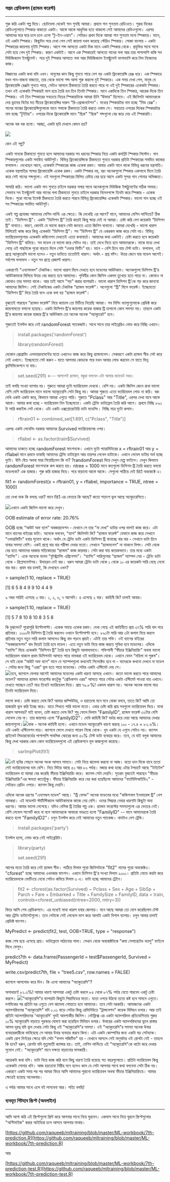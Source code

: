 ### সপ্তম প্রেডিকশন \(র‌্যান্ডম ফরেস্ট\)

---

শুরু করি একটা গল্প দিয়ে। ছোটবেলা থেকেই গান শুনছি আমরা। প্রথমে গান শুনতাম রেডিওতে। শুরুর দিকের রেডিওগুলোতে স্পিকার থাকতো একটা। আস্তে আস্তে আধুনিক হতে থাকলো সেই আমাদের রেডিওগুলো। এরপর আমাদের ঘরে ঘরে চলে চলে এলো “টু-ইন-ওয়ান”।  সেটারও প্রথম দিকে আমরা গান শুনতাম মনো স্পিকারে। মানে, ওই একটা স্পিকার। কিছুদিন পরে দেখা গেল সেই জায়গা দখল করেছে স্টেরিও স্পিকার। সোজা বাংলায় - একটা স্পিকারের জায়গায় দুইটা স্পিকার। আগে শব্দ আসতো একটা দিক মানে একটা স্পিকার থেকে। প্রযুক্তির সাথে সাথে সেটা হয়ে গেল দুই স্পিকার। কারণ একটাই। আগে এক স্পিকারেই আসতো গানের গলা আর তার পাশাপাশি বাকি সব মিউজিক্যাল ইনস্ট্রুমেন্ট। পরে দুই স্পিকার আসাতে গলা আর মিউজিক্যাল ইনস্ট্রুমেন্ট ভাগাভাগি করে নিল নিজেদের কাজ।

বিজ্ঞানের একটা কথা বলি এখন। মানুষের কান কিন্তু শুনতে পারে বেশ বড় একটা ফ্রিকোয়েন্সি রেঞ্জ ধরে। এক স্পিকারে যখন গান-বাজনা বাজতো, তার থেকে ভালো শব্দ আসা শুরু করলো দুই স্পিকারে। এক সময় দেখা গেল, মানুষ যে ফ্রিকোয়েন্সি রেঞ্জটা শুনতে পারে, সেটাও আসলে ঠিকমতো তৈরি করতে পারে না ওই দুই স্পিকারের একেকটা স্পিকার। তখন ওই একেকটা স্পিকারই ভাগ হয়ে তৈরি হল তিন তিনটা স্পিকার। মানে একদিকে তিন স্পিকার, আরেক দিকে তিন স্পিকার। ওই তিন স্পিকারের সবচেয়ে নিচের স্পিকারটাকে আমরা চিনি “ঊফার” হিসেবে। এই জিনিসটা আমাদেরকে দেয় ড্রামের বিটের মত নীচের ফ্রিকোয়েন্সির দারুন “রি-প্রেজেনটেশন”। মধ্যের স্পিকারটার নাম হচ্ছে “মিড রেঞ্জ”। গানের মাঝের  ফ্রিকোয়েন্সিগুলোকে মানে গলাকে ঠিকমতো তৈরি করতে ওস্তাদ সে। সবচেয়ে ওপরের দিকের স্পিকারটার নাম হচ্ছে “টুইটার”। ওপরের দিকে ফ্রিকোয়েন্সি মানে "ছিক" "ছিক" শব্দগুলো বের করে দেয় এই স্পিকারটা।

অনেক বক বক হলো। আচ্ছা, একটা ছবি দেখলে কেমন হয়?

![](/assets/speaker.jpg)

কেন এই গল্প?

একটা গানকে ঠিকমতো শুনতে হলে আমাদের দরকার সব  ধরনের স্পিকার নিয়ে একটা কমপ্লিট স্পিকার সিস্টেম। গান স্পিকারগুলোর একটা সমন্বিত আউটপুট। বিভিন্ন ফ্রিকোয়েন্সিকে ঠিকমতো শুনতে দরকার প্রতিটা স্পিকারের সমন্বিত কাজের ফলাফল। দেখেছেন আগে, একেকটা স্পিকারের কাজ একেক রকম। আবার একটা গানে থাকে বিভিন্ন ধরনের যন্ত্রপাতি। একেক যন্ত্রপাতির শব্দের ফ্রিকোয়েন্সি একেক রকম। একটা স্পিকার নয়, বরং অনেকগুলো স্পিকার একসাথে মিলে তৈরি করে সেই গানের শব্দগুলো। ওই সবগুলো স্পিকারের মিলিত চেষ্টায় বের হয়ে আসে একটা সুন্দর গান শোনার অভিজ্ঞতা।

সামারি করি। ভালো একটা গান শুনতে চাইলে দরকার গলার সাথে অনেকগুলো মিউজিক ইন্সট্রুমেন্টের সঠিক সমন্বয়। সেভাবে সব ইনস্ট্রুমেন্ট আর গানের গলা ঠিকমতো শুনতে চাইলে দরকার নিদেনপক্ষে তিনটা করে স্পিকার - একেক দিকে। পুরো গানের ইফেক্ট ঠিকমতো তৈরি করতে পারবে বিভিন্ন ফ্রিকোয়েন্সির একেকটা স্পিকার। ভালো গান হচ্ছে ওই সব স্পিকারের সমন্বিত আউটপুট।

একই গল্প প্রযোজ্য আমাদের মেশিন লার্নিং এর ক্ষেত্রে। কি দেখেছি এর আগে? মানে, আমাদের মেশিন লার্নিংয়ে? ঠিক তাই। “ডিসিশন ট্রি”। একটা “ডিসিশন ট্রি” তৈরি করেই কিন্তু ক্ষান্ত দেই না আমরা। চেষ্টা করি বেশ কয়েকটা “ডিসিশন ট্রি” বানাতে। কারণ, কোনটা যে ভালো করবে সেটা জানতে এতো জিনিস বানানো। আমরা দেখেছি - ভালো খারাপ মিলিয়েই কাজ করে কিন্তু একেকটা “ডিসিশন ট্রি”। সব “ডিসিশন ট্রি” যে একরকম কাজ করে সেটা নয়। বিভিন্ন ভ্যারিয়েবলগুলোর একেকটা কম্বিনেশন দেখতেই এতো কথাবার্তা। আমাদের কথা একটাই। চেষ্টা করতে হবে কয়েকটা “ডিসিশন ট্রি” বানিয়ে। সব মডেল যে ভালো করে সেটাও নয়। তাই দেখে নিতে হবে আমাদেরকে। মাঝে মধ্যে দেখা গেছে ওই গাছটাকে পুরো বাড়তে দিলে সেটা “ওভার ফিটিং” হয়। মানে - বেশি চিনে যায় টেস্ট ডাটা। ফলাফল, ওই প্রশ্নে অ্যাক্যুরেসি ভালো হলেও - নতুন ডাটাতে ততোটাই খারাপ। অর্থাৎ - প্ৰশ্ন ফাঁস। উত্তর জেনে যায় মডেল আগেই। সর্বশেষ ফলাফল - নতুন সব প্রশ্নে রেজাল্ট খারাপ।

একারণেই “এনসেমবল” টেকনিক। ভালো খারাপ মিলে দেখতে হবে মডেলের আউটকাম। অনেকগুলো ডিসিশন ট্রি’র আউটকামকে মিলিয়ে উত্তর বের করতে হবে আমাদের। পৃথিবীর কোন জিনিস একদম তুখোড় হতে পারে না। কোথাও না কোথাও তার সমস্যা থাকে। আর তাই আসে “গড়” করার ব্যাপারটা। ভালো খারাপ ডিসিশন ট্রি’কে গড় করে জানবো আমাদের জিনিস। সেই টেকনিকের একটা টেকনিক “র‌্যান্ডম ফরেস্ট”। অনেগুলো “ট্রি” মিলে ফরেস্ট। ইচ্ছেমতো “ডিসিশন ট্রি” দিয়ে তৈরি বলে একে বলা হয় “র‌্যান্ডম ফরেস্ট”।

বুঝতেই পারছেন “র‌্যান্ডম ফরেস্ট” নিয়ে ক্যাচাল তো মিটিয়ে নিয়েছি আমরা। সব মিসিং ভ্যাল্যুগুলোকে প্রেডিক্ট করে জায়গামতো বসানো হয়েছে। একটা ডিসিশন ট্রি’র জায়গায় কয়েক হাজার ট্রি চালানো কোন সমস্যা নয়। তাহলে একটা ট্রি’র জায়গায় কয়েক হাজার ট্রি’র আউটকাম তো অনেক অনেক “অ্যাক্যুরেট” হবে।

শুরুতেই ইনস্টল করে নেই randomForest প্যাকেজটা। সাথে সাথে তার লাইব্রেরিও লোড করে নিচ্ছি এখানে।

> install.packages\('randomForest'\)
>
> library\(randomForest\)

যেকোন প্রোগ্রামিং এনভায়রনমেন্টের মতো এখানেও কাজ করে কিছু র‌্যান্ডমনেস। সেকারণে একটা র‌্যান্ডম সীড সেট করে নেই এখানে। ইচ্ছেমতো সেট করুন - যাতে আপনার কোডকে পরে যখন আবার লোড করবেন সে যাতে ভিন্ন ক্লাসিফিকেশনে না যায়।

> set.seed\(291\)   ←-- আসলেই র‌্যান্ডম, বন্ধুরা বলবেন এটা আমার ক্যাডেট নম্বর।

তাই বলছি সংখ্যা ব্যাপার নয়। শুরুতে আমরা দুটো ভ্যারিয়েবল দেখবো। বেশি নয়। একটা জিনিস জেনে রাখা ভালো বেশি বেশি ভ্যারিয়েবল মানে ভালো অ্যাক্যুরেসি সেটা কিন্তু নয়। আমরা শুরুতে এতো ভ্যারিয়েবল লোড না করি। বরং দেখি একটা একটা করে, কিভাবে আমরা এগুতে পারি। শুরুতে "Pclass" আর "Title", এরপর দেখা যাবে আস্তে আস্তে। আমার কথা হচ্ছে - ভ্যারিয়েবল নিন ইচ্ছেমতো। একটা ট্রেনিং ডাটাফ্রেম তৈরি করি আগে। প্রথমে নিচ্ছি ৮৯১ টা সারি কম্বাইন্ড সেট থেকে। এটা একটা এক্সপ্লোরেটোরি ডাটা মডেলিং। নিচ্ছি মাত্র দুটো কলাম।

> rftrain01 &lt;- combined\_set\[1:891, c\("Pclass", "Title"\)\]

এরপর একটা লেবেলিং দরকার আমাদের Survived ভ্যারিয়েবলের ওপর।

> rflabel &lt;- as.factor\(train$Survived\)

আমাদের ডাকতে হচ্ছে randomForest ফাংশনকে। এখানে দুটো প্যারামিটারের x = rftrain01 আর y = rflabel মানে প্রথমে ডাকছি আমাদের ট্রেনিং ডাটাফ্রেম আর তারপর লেবেল ডাটাকে। এখানে লেবেল ডাটার অর্থ হচ্ছে দুটো। উনি বেঁচে অথবা মারা গিয়েছিলেন কি না? ?randomForest দিয়ে দেখুন হেল্প ফাইলে। দেখুন কিভাবে randomForest ফাংশনকে কল করতে হয়। ntree = 1000 মানে কতগুলো ডিসিশন ট্রি তৈরি করতে বলবো মডেলকে? এক হাজার। শুরু করি হাজার দিয়ে। পরে বাড়াবো আস্তে আস্তে। সেগুলো পাঠিয়ে দেই fit1 অবজেক্টে এ।

fit1 &lt;- randomForest\(x = rftrain01, y = rflabel, importance = TRUE, ntree = 1000\)

তো দেখা যাক কি বলছে ওরা? মানে fit1 এর ভেতরে কি আছে? কতো শতাংশ ভুল আছে অ্যাক্যুরেসিতে।

![](/assets/rf1.png)এখানে একটা জিনিস ভালো করে দেখুন।

OOB estimate of  error rate: 20.76%

OOB হচ্ছে “আউট অফ ব্যাগ” অবজারভেশন - যেখানে সে তার “না দেখা” ডাটার ওপর ভালই কাজ করে। এটা মানে ব্যাগের বাইরের ডাটা। অনেকে বলবেন, “ব্যাগ” জিনিসটা কি? “র‌্যান্ডম ফরেস্ট” যেভাবে কাজ করে সেখানে “ওভারফিটিং” হবার সুযোগ থাকে। অর্থাৎ যে ট্রেনিং ডাটা একটা ডিসিশন ট্রি বানাচ্ছে বার বার - সেখানে ডাটা চিনে যাবার সমস্যা বেশি। একই প্রশ্নে বার বার পরীক্ষা দেবার মতো। সেখানে “র‌্যান্ডমনেস” না থাকলে বিপদ। সেটা থেকে বের হতে আমাদের দরকার সত্যিকারের “র‌্যান্ডম” কাজ কারবার। সেটা করা যায় কয়েকভাবে। তার মধ্যে একটা  “ব্যাগিং”। একে অনেকে বলেন “বুটস্ট্র্যাপিং এগ্রিগেশন”। “ব্যাগিং” সারিগুলোর “র‌্যান্ডম” স্যাম্পল নেয় - ট্রেনিং ডাটা থেকে - রিপ্লেসমেন্টসহ। উদাহরন দেই বরং। ধরুন আমরা ট্রেনিং ডাটা থেকে ১ থেকে ১০ এর কয়েকটা সারি বেছে নেবো বার বার। প্রথম বার চালাই, কি দেখছেন এখন?

&gt; sample\(1:10, replace = TRUE\)

\[1\]  6  5  8  4  9  9 10  4  4  9

৯ নম্বর সারিই এসেছে ৩ বার। ১, ২, ৩, ৭ আসেনি। ৪ এসেছে ২ বার। কাহিনী কি? চালাই আবার।

&gt; sample\(1:10, replace = TRUE\)

\[1\]  5  7  8 10  8 10  8  3  5  8

কি বুঝলেন? পুরোপুরি উল্টোপাল্টা। একেক সময়ে একেক রকম। দেখা গেছে এই কাহিনীতে প্রায় ৩৭% সারি বাদ পরে প্রতিবার। ১০০০টা ডিসিশন ট্রি তৈরি করলেও ওখানে উল্টোপাল্টা হবে। ৮৯১টা সারি আর ৩টা কলাম নিয়ে করলে প্রতিবার নতুন নতুন সারি কলাম আসলেও কিছু বাদ পড়বে প্রায়ই। এটাই তার শক্তি। ওই ব্যাগের বাইরের “অবজারভেশন” বাদ দিয়েই তৈরি হবে মডেল। এতে নতুন ডাটা নিয়ে কাজ করতে সুবিধা হবে মডেলের। এদিকে “ব্যাগিং” দিয়ে একেকটা “ডিসিশন ট্রি” তৈরি হবে কিছুটা আলাদাভাবে। শক্তিশালী “ফীচার ইঞ্জিনিয়ারিং” অথবা ভালো ভ্যারিয়েবল থাকলে প্রথম ডিসিশনটা আসতে পারে নামকরা ওই ভ্যারিয়েবল থেকে। এখানে যেমন “মহিলা না পুরুষ”। সে যাই হোক “আউট অফ ব্যাগ” মানে যে স্যাম্পলগুলো কখনোই সিলেক্টেড হবে না - যাদেরকে কখনো দেখবে না মডেল - সেটার জন্য কিছু “এরর” ভুল হতে পারে মডেলের। সেটার একটা এস্টিমেট দেয় সে।  
![](/assets/oob.png)তবে, ক্যাগলে ফেলার আগেই আমাদের মডেলের একটা ধারণা আসছে এখানে। কতো ভালো করতে পারে আমাদের মডেল? আমাদের র‌্যান্ডম  ফরেস্টের কতটুকু “প্রেডিকশন এরর” আসতে পারে সেটার একটা এস্টিমেট পাওয়া যায় এখানে। দেখতে পাচ্ছেন তো? মাত্র তিনটে ভ্যারিয়েবল দিয়ে। প্রায় ৭৯.৮%! একদম খারাপ নয়। অনেক অনেক ভালো মাত্র তিনটা ভ্যারিয়েবল দিয়ে।

ভালো কথা। চেষ্টা করতে দোষ কি? আমার কম্পিউটার, ও হয়তোবা মনে মনে বোকা বলবে, তাতে কি? আমি তো হাজারটা ভুল করি ইচ্ছে করে। যাতে শিখতে পারি ভালো মতো। এবার চেষ্টা করি প্রায় সবগুলো ভ্যারিয়েবল দিয়ে। মাথা খারাপ আপনার? যাই বলেন, চেষ্টা করতে দোষ কি? শুধু ফেলে দিলাম "FamilyID", র‌্যান্ডম  ফরেস্ট ৩২টার বেশি লেভেল নেয় না। তার জায়গায় এলো "FamilyID2"। দেখি কাহিনী কি? বর্ডার করে দেয়া আছে আমাদের দেখার জায়গাগুলো।![](/assets/pred7.png)যাক - অনেক কাহিনী হলো। এখানে মডেল অ্যাক্যুরেসি ধারণা করছে ১০০ - ১৭.৪ = ৮২.৬%। এটা একটা এস্টিমেশন মাত্র। ক্যাগলে ফেলে দেখতে পারেন নিজে থেকে। খুব একটা যে এগুবে সেটাও নয়। ক্যাগল প্রাইভেট লিডারবোর্ডের পাশাপাশি পাবলিক স্কোরের জন্য ৫০% টেস্ট ডাটা ব্যবহার করে। তবে, যে যাই বলুক আমাদের কিন্তু দেখা দরকার কোন কোন ভ্যারিয়েবলগুলো এই প্রেডিকশনে মূল কাজগুলো করেছে।

> varImpPlot\(fit1\)

![](/assets/plot.png)এই ছবির পেছনে অনেক অংক আসবে সামনে। সেটা নিয়ে ঝামেলা করবো না আজ। যতো ডান দিকে যাবে ততো সেই ভ্যারিয়েবলের দাম বেশি। নিচে মিটার আছে ৫০ আর ৮০ পর্যন্ত। মজার কথা হচ্ছে এটার টপচার্টে আছে "টাইটেল" ভ্যারিয়েবল যা আমরা বের করেছি ফীচার ইঞ্জিনিয়ারিং করে। ক্যাগল সেটা দেয়নি। সুতরাং বুঝতেই পারছেন "ফীচার ইঞ্জিনিয়ারিং"এর ক্ষমতা কতোটুকু। ফীচার ইঞ্জিনিয়ারিং করে বের করা হয়েছিলো আমাদের "ফ্যামিলিআইডি২" - সেটারও গ্রেডিং ওপরে। ক্যাগল কিন্তু দেয়নি।

এদিকে অনেক ধরণের "এনসেম্বল মডেল" আছে। "ট্রি বেসড" অনেক মডেলের মধ্যে "কন্ডিশনাল ইনফারেন্স ট্রি" বেশ নামকরা। এই মডেলটা স্টাটিস্টিক্যাল আউটকামকে কাজে নেয় বেশি। ওদের সিদ্ধান্ত নেবার ধারণাটা কিছুটা অন্য ধরণের। আমার ভালো লেগেছে। যদিও বেসিক ট্রি তৈরির গল্প এক। র‌্যান্ডম  ফরেস্টের সমস্যাগুলো এর ভেতরে নেই। বেশি লেভেল সাপোর্ট করে না বলে আমাদেরকে আবারো ভাঙতে হলো "FamilyID" -- মানে আমাদেরকে তৈরি করতে হলো "FamilyID2"। চলুন ইনস্টল করে নেই আমাদের নতুন প্যাকেজ। নামটাও বেশ ট্রেন্ডি।

> install.packages\('party'\)

ইনস্টল হলো, লোড করে নেই লাইব্রেরিটা।

> library\(party\)
>
> set.seed\(291\)

আগের মতো তৈরি করে নেই র‌্যান্ডম সীড। পাঠিয়ে দিলাম পুরো জিনিসটাকে "fit2" নামের পুরো অবজেক্টএ। "cforest" হচ্ছে আমাদের এখনকার ফাংশন। এখানে ডিসিশন ট্রি'র সংখ্যা দিলাম ২০০০। প্রতিটা নোডে কয়টা করে ভ্যারিয়েবলকে ভোটিংয়ে নেবো সেটাও কমিয়ে দিলাম ৩ এ। ডাটা হচ্ছে আমাদের ট্রেইন।

> fit2 &lt;- cforest\(as.factor\(Survived\) ~ Pclass + Sex + Age + SibSp + Parch + Fare + Embarked + Title + FamilySize + FamilyID, data = train, controls=cforest\_unbiased\(ntree=2000, mtry=3\)\)

ফিরে আসি শেষ প্রেডিকশনে। এর মধ্যেই মাথা খারাপ হবার জোগাড়। মনে আছে আমরা তো যোগ করেছিলাম টেস্ট আর ট্রেনিং ডাটাসেটগুলো। তবে সেটাকে সেই লেবেলে ভাগ করে আনাটা একটা বিশাল ব্যাপার। চলুন আবার চালাই প্রেডিক্ট ফাংশন।

MyPredict &lt;- predict\(fit2, test, OOB=TRUE, type = "response"\)

কাজ শেষ হয়ে এসেছে প্রায়। ডাটাফ্রেমে পাঠানোর পালা। সেখান থেকে অবজেক্টটাকে "কমা সেপারেটেড ভ্যালু" ফাইলে লিখে ফেলুন।

predict7th &lt;- data.frame\(PassengerId = test$PassengerId, Survived = MyPredict\)

write.csv\(predict7th, file = "tree5.csv", row.names = FALSE\)

ক্যাগলে আপলোড করে দিন। কি এলো আমাদের "অ্যাক্যুরেসি"?

অসাধারণ! ৮১.৩%! আমার ধারণা আপনারা একটু চেষ্টা করলে ৮৫ থেকে ৮৭% পর্যন্ত যেতে পারবেন একটু চেষ্টা করলে। ![](/assets/kaggle-final.png)"অ্যাক্যুরেসি"র ব্যাপারটা কিছুটা পিরামিডের মতো।  যতো ওপরে উঠবো ততো কষ্ট হবে সামনে এগুতে। দশমিকের পর প্রতিটা ঘর এগুতে বেশ ঝামেলা পোহাতে হবে আমাদের। তবে সেটা দরকারি। আমাজনের একটা অ্যালগরিদমের "অ্যাক্যুরেসি" যদি ০.০১ বাড়ে সেটার কিন্তু রেভিনিউতে "ট্রান্সলেশন" কয়েক বিলিয়ন ডলার। আর তাই প্রতিটা অ্যালগরিদমের 'অ্যাক্যুরেসি' খুবই আবশ্যকীয় জিনিস। নেটফ্লিক্স এর একটা অ্যালগরিদম প্রতিযোগিতায় শুরুর ১০% অ্যাক্যুরেসি বাড়াতে পুরস্কার ঘোষণা করা হয়েছিল মিলিয়ন ডলার। উবারের একটা অ্যালগরিদমের ভুলে রাস্তার আসল দূরত্ব যদি ভুল দেখায় সেটা কিন্তু ওই "অ্যাক্যুরেসি"র সমস্যা। ওই "অ্যাক্যুরেসি"র সমস্যা অনেক উবার ব্যবহারকারীকে ভাবিয়েছে সে আবার উবার ব্যবহার করবে কিনা। এটা একটা কোম্পানির জন্য একটা বড় সেটব্যাক। একটা রোগ নির্ণয়ের ক্ষেত্রে যদি সেটা "ফলস পজিটিভ" হয় - যেখানে আসলে সেই মানুষটার ওই রোগটা নেই - তাহলে কি হবে? ধরুন, রোগটা যদি মৃত্যুঘাতী ক্যান্সার হয়। তাই, মেশিন লার্নিংয়ে এই "অ্যাক্যুরেসি"কে খাটো করে দেখার সুযোগ নেই। "অ্যাক্যুরেসি" মানে দক্ষতা বাড়ানোর মাপকাঠি।

আরেকটা কথা বলি। ডাটা নিয়ে কাজ করি বলে কিছু ধারণা তৈরি হয়েছে গত বছরগুলোতে। প্রতিটা ভ্যারিয়েবল কিন্তু একেকটা সোনার খনি। আজ হয়তোবা নিরীহ মনে হলেও কাল যে সেটা আপনার সাথে কথা বলবেনা সেটা ঠিক নয়। একারণে একটা সময় পর পর আমরা ফিরে আসি আমাদের পুরানো ভ্যারিয়েবল অথবা ফীচার ইঞ্জিনিয়ারিংয়ে। আমার ক্ষেত্রেই হয়েছে অনেকবার।

এ পর্যন্ত আমার সাথে এলে বই লাগবেনা আর। সত্যি বলছি!

### ব্যবহৃত গিটহাব স্ক্রিপ্ট \(অনলাইন\)

---

আমি আশা করি এই স্ক্রিপ্টগুলো প্রিন্ট করে আপনার সাথে নিয়ে ঘুরবেন। একমাস সাথে নিয়ে ঘুরলে স্ক্রিপ্টগুলোর "অপ্টিমাইজ" করার আইডিয়া চলে আসবে আপনার মাথায়।  

[https://github.com/raqueeb/mltraining/blob/master/ML-workbook/7th-prediction.R](https://github.com/raqueeb/mltraining/blob/master/ML-workbook/7th-prediction.R)

আর

[https://github.com/raqueeb/mltraining/blob/master/ML-workbook/7th-prediction-test.R](https://github.com/raqueeb/mltraining/blob/master/ML-workbook/7th-prediction-test.R)

